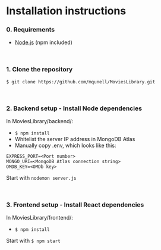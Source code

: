 # Installation instructions

### 0. Requirements
* [Node.js](https://github.com/nodesource/distributions/blob/master/README.md#debinstall "Node.js") (npm included)

<br/>

### 1. Clone the repository
`$ git clone https://github.com/mqunell/MoviesLibrary.git`

<br/>

### 2. Backend setup - Install Node dependencies
In MoviesLibrary/backend/:
* `$ npm install`
* Whitelist the server IP address in MongoDB Atlas
* Manually copy .env, which looks like this:
```
EXPRESS_PORT=<Port number>
MONGO_URI=<MongoDB Atlas connection string>
OMDB_KEY=<OMDb key>
```

Start with `nodemon server.js`

<br/>

### 3. Frontend setup - Install React dependencies
In MoviesLibrary/frontend/:
* `$ npm install`

Start with `$ npm start`
